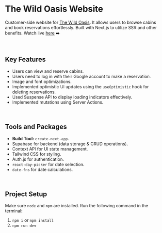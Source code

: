 # The Wild Oasis Website

Customer-side website for [The Wild Oasis](https://github.com/ayushnagarcodes/the-wild-oasis). It allows users to browse cabins and book reservations effortlessly. Built with Next.js to utilize SSR and other benefits. Watch live <a href="https://ayush-wild-oasis-website.vercel.app/" target="_blank">here</a> ➡️

<br />

## Key Features

- Users can view and reserve cabins.
- Users need to log in with their Google account to make a reservation.
- Image and font optimizations.
- Implemented optimistic UI updates using the `useOptimistic` hook for deleting reservations.
- Used Suspense API to display loading indicators effectively.
- Implemented mutations using Server Actions.

<br />

## Tools and Packages

- **Build Tool:** `create-next-app`.
- Supabase for backend (data storage & CRUD operations).
- Context API for UI state management.
- Tailwind CSS for styling.
- Auth.js for authentication.
- `react-day-picker` for date selection.
- `date-fns` for date calculations.

<br />

## Project Setup

Make sure `node` and `npm` are installed. Run the following command in the terminal:

1. `npm i` or `npm install`
2. `npm run dev`
